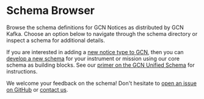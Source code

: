# Schema Browser

Browse the schema definitions for GCN Notices as distributed by GCN Kafka. Choose an option below to navigate through the schema directory or inspect a schema for additional details.

If you are interested in adding a [new notice type to GCN](/docs/notices/producers), then you can [develop a new schema](/docs/notices/schema) for your instrument or mission using our core schema as building blocks. See our [primer on the GCN Unified Schema](/docs/notices/schema) for instructions.

We welcome your feedback on the schema! Don't hesitate to [open an issue on GitHub](https://github.com/nasa-gcn/gcn-schema/issues) or [contact us](/contact).
